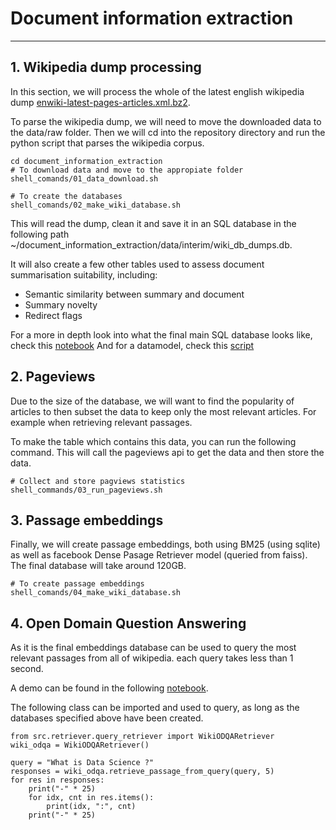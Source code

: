 # Document information extraction
---

## 1. Wikipedia dump processing
 In this section, we will process the whole of the latest english wikipedia dump [enwiki-latest-pages-articles.xml.bz2](https://dumps.wikimedia.org/enwiki/latest/). 

To parse the wikipedia dump, we will need to move the downloaded data to the data/raw folder. Then we will cd into the repository directory and run the python script that parses the wikipedia corpus.

```
cd document_information_extraction
# To download data and move to the appropiate folder
shell_comands/01_data_download.sh

# To create the databases
shell_comands/02_make_wiki_database.sh
```

This will read the dump, clean it and save it in an SQL database  in the following path ~/document_information_extraction/data/interim/wiki_db_dumps.db.

It will also create a few other tables used to assess document summarisation suitability, including:
- Semantic similarity between summary and document
- Summary novelty
- Redirect flags    

For a more in depth look into what the final main SQL database looks like, check this [notebook](notebooks/EDA/01.evaluate-token-distribution.ipynb)
And for a datamodel, check this [script](src/data/wikipedia/wiki_data_base.py)


## 2. Pageviews

Due to the size of the database, we will want to find the popularity of articles to then subset the data to keep only the most relevant articles. For example when retrieving relevant passages.

To make the table which contains this data, you can run the following command. This will call the pageviews api to get the data and then store the data.
```
# Collect and store pagviews statistics
shell_commands/03_run_pageviews.sh
```

## 3. Passage embeddings
Finally, we will create passage embeddings, both using BM25 (using sqlite) as well as facebook Dense Pasage Retriever model (queried from faiss). The final database will take around 120GB.

```
# To create passage embeddings
shell_comands/04_make_wiki_database.sh
```

## 4. Open Domain Question Answering
As it is the final embeddings database can be used to query the most relevant passages from all of wikipedia. each query takes less than 1 second. 

A demo can be found in the following [notebook](notebooks/demo_reader_retriever/01_sample_questions.ipynb). 

The following class can be imported and used to query, as long as the databases specified above have been created.

```
from src.retriever.query_retriever import WikiODQARetriever
wiki_odqa = WikiODQARetriever()

query = "What is Data Science ?"
responses = wiki_odqa.retrieve_passage_from_query(query, 5)
for res in responses:
    print("-" * 25)
    for idx, cnt in res.items():
        print(idx, ":", cnt)
    print("-" * 25)
```
